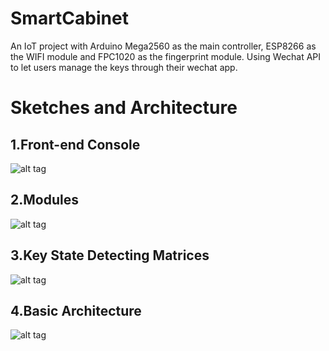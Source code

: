 # SmartCabinet
An IoT project with Arduino Mega2560 as the main controller, ESP8266 as the WIFI module and FPC1020 as the fingerprint module. Using Wechat API to let users manage the keys through their wechat app.
# Sketches and Architecture
## 1.Front-end Console

![alt tag](http://iot.gmm.ai/assets/device/front.jpg)

## 2.Modules

![alt tag](http://iot.gmm.ai/assets/device/back.jpg)

## 3.Key State Detecting Matrices

![alt tag](http://iot.gmm.ai/assets/device/matrix.jpg)

## 4.Basic Architecture

![alt tag](http://iot.gmm.ai/assets/device/architecture.jpg)
